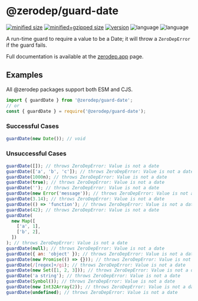 # @zerodep/guard-date

[![minified size](https://img.shields.io/bundlephobia/min/@zerodep/guard-date?style=flat-square&color=blue)](https://bundlephobia.com/package/@zerodep/guard-date)
[![minified+gzipped size](https://img.shields.io/bundlephobia/minzip/@zerodep/guard-date?style=flat-square&color=blue)](https://bundlephobia.com/package/@zerodep/guard-date)
[![version](https://img.shields.io/npm/v/@zerodep/guard-date?style=flat-square&color=blue)](https://www.npmjs.com/package/@zerodep/guard-date)
![language](https://img.shields.io/github/languages/top/cdepage/zerodep?style=flat-square)
![language](https://img.shields.io/badge/types-included-blue?style=flat-square)

A run-time guard to require a value to be a Date; it will throw a `ZeroDepError` if the guard fails.

Full documentation is available at the [zerodep.app](http://zerodep.app/guard/date) page.

## Examples

All @zerodep packages support both ESM and CJS.

```javascript
import { guardDate } from '@zerodep/guard-date';
// or
const { guardDate } = require('@zerodep/guard-date');
```

### Successful Cases

```javascript
guardDate(new Date()); // void
```

### Unsuccessful Cases

```javascript
guardDate([]); // throws ZeroDepError: Value is not a date
guardDate(['a', 'b', 'c']); // throws ZeroDepError: Value is not a date
guardDate(1000n); // throws ZeroDepError: Value is not a date
guardDate(true); // throws ZeroDepError: Value is not a date
guardDate(''); // throws ZeroDepError: Value is not a date
guardDate(new Error('message')); // throws ZeroDepError: Value is not a date
guardDate(3.14); // throws ZeroDepError: Value is not a date
guardDate(() => 'function'); // throws ZeroDepError: Value is not a date
guardDate(42); // throws ZeroDepError: Value is not a date
guardDate(
  new Map([
    ['a', 1],
    ['b', 2],
  ])
); // throws ZeroDepError: Value is not a date
guardDate(null); // throws ZeroDepError: Value is not a date
guardDate({ an: 'object' }); // throws ZeroDepError: Value is not a date
guardDate(new Promise(() => {})); // throws ZeroDepError: Value is not a date
guardDate(/[regex]+/gi); // throws ZeroDepError: Value is not a date
guardDate(new Set([1, 2, 3])); // throws ZeroDepError: Value is not a date
guardDate('a string'); // throws ZeroDepError: Value is not a date
guardDate(Symbol()); // throws ZeroDepError: Value is not a date
guardDate(new Int32Array(2)); // throws ZeroDepError: Value is not a date
guardDate(undefined); // throws ZeroDepError: Value is not a date
```

